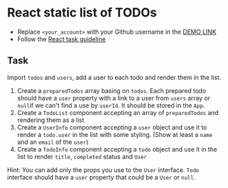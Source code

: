 # React static list of TODOs
- Replace `<your_account>` with your Github username in the
  [DEMO LINK](https://Ruslan-Mykhalchak.github.io/react_static-list-of-todos/)
- Follow the [React task guideline](https://github.com/mate-academy/react_task-guideline#react-tasks-guideline)

## Task
Import `todos` and `users`, add a user to each todo and render them in the 
list.

1. Create a `preparedTodos` array basing on `todos`. Each prepared todo should
   have a `user` property with a link to a user from `users` array or `null`if
   we can't find a use by `userId`. It should be stored in the `App`.
2. Create a `TodoList` component accepting an array of `preparedTodos` and 
   rendering them as a list
3. Create a `UserInfo` component accepting a `user` object and use it to render
   a `todo.user` in the list with some styling. (Show at least a `name` and an
   `email` of the `user`)
4. Create a `TodoInfo` component accepting a `todo` object and use it in the 
   list to render `title`, `completed` status and `User`

Hint: You can add only the props you use to the `User` interface. `Todo` 
interface should have a `user` property that could be a `User` or `null`. 
